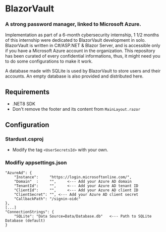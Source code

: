 # BlazorVault
### A strong password manager, linked to Microsoft Azure.

Implementation as part of a 6-month cybersecurity internship, 1 1/2 months of this internship were dedicated to BlazorVault development in solo.
BlazorVault is written in C#/ASP.NET & Blazor Server, and is accessible only if you have a Microsoft Azure account in the organization.
This repository has been curated of every confidential informations, thus, it might need you to do some configurations to make it work.

A database made with SQLite is used by BlazorVault to store users and their accounts.
An empty database is also provided and distributed here.

## Requirements

- .NET8 SDK
- Don't remove the footer and its content from `MainLayout.razor`

## Configuration

### Stardust.csproj
- Modify the tag `<UserSecretsId>` with your own.

### Modifiy appsettings.json

```
"AzureAd": {
    "Instance":     "https://login.microsoftonline.com/",
    "Domain"  :     "",     <--- Add your Azure AD domain
    "TenantId":     "",     <--- Add your Azure AD tenant ID
    "ClientId":     "",     <--- Add your Azure AD client ID
    "ClientSecret": "", <--- Add your Azure AD client secret
    "CallbackPath": "/signin-oidc"
},
[...]
"ConnectionStrings": {
    "SQLite": "Data Source=Data/Database.db"   <--- Path to SQLite Database (default)
}
```
